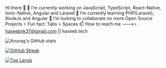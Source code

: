 Hi there 👋
🔭 I’m currently working on JavaScript, TypeScript, React-Native, Ionic-Native, Angular and Laravel
🌱 I’m currently learning PHP(Laravel), NodeJs and Angular
👯 I’m looking to collaborate on more Open Source Projects
⚡ Fun fact: Tabs > Spaces
📫 How to reach me --->> haseebnk37@gmail.com || haseeb.tech


![Anurag's GitHub stats](https://github-readme-stats.vercel.app/api?username=haseebnk&show_icons=true&theme=radical)

[![GitHub Streak](http://github-readme-streak-stats.herokuapp.com?user=haseebnk&theme=nightowl&date_format=M%20j%5B%2C%20Y%5D)](https://git.io/streak-stats)

[![Top Langs](https://github-readme-stats.vercel.app/api/top-langs/?username=haseebnk&layout=default)](https://github.com/haseebnk/github-readme-stats)
